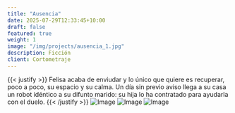 ```yaml
---
title: "Ausencia"
date: 2025-07-29T12:33:45+10:00
draft: false
featured: true
weight: 1
image: "/img/projects/ausencia_1.jpg"
description: Ficción
client: Cortometraje
---
```

{{< justify >}}
Felisa acaba de enviudar y lo único que quiere es recuperar, poco a poco, su espacio y su calma.
Un día sin previo aviso llega a su casa un robot idéntico a su difunto marido: su hija lo ha contratado para ayudarla con el duelo.
{{< /justify >}}
![Image](/img/projects/ausencia_2.jpg)
![Image](/img/projects/ausencia_3.jpg)
![Image](/img/projects/ausencia_4.jpg)
